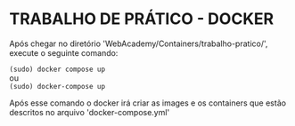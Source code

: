 <h1>TRABALHO DE PRÁTICO - DOCKER</h1>

Após chegar no diretório 'WebAcademy/Containers/trabalho-pratico/', execute o seguinte comando:

`(sudo) docker compose up` <br>
ou <br>
`(sudo) docker-compose up` 

Após esse comando o docker irá criar as images e os containers que estão descritos no arquivo 'docker-compose.yml'